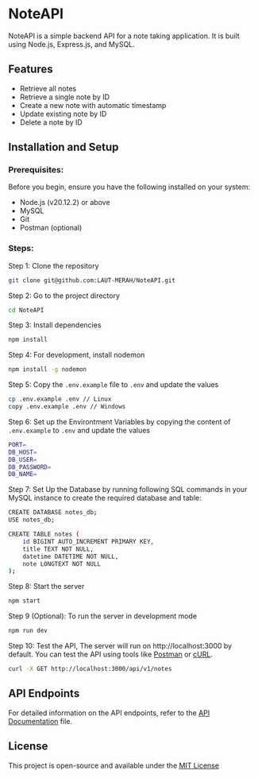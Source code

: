 # NoteAPI

NoteAPI is a simple backend API for a note taking application. It is built using Node.js, Express.js, and MySQL.


## Features

- Retrieve all notes
- Retrieve a single note by ID
- Create a new note with automatic timestamp 
- Update existing note by ID
- Delete a note by ID


## Installation and Setup

### Prerequisites:
Before you begin, ensure you have the following installed on your system:
- Node.js (v20.12.2) or above
- MySQL
- Git
- Postman (optional)

### Steps:

Step 1: Clone the repository
```bash
git clone git@github.com:LAUT-MERAH/NoteAPI.git
```

Step 2: Go to the project directory
```bash
cd NoteAPI
```

Step 3: Install dependencies
```bash
npm install
```

Step 4: For development, install nodemon
```bash
npm install -g nodemon
```

Step 5: Copy the `.env.example` file to `.env` and update the values
```bash
cp .env.example .env // Linux
copy .env.example .env // Windows
```

Step 6:  Set up the Environtment Variables by copying the content of `.env.example` to `.env` and update the values
```bash
PORT=
DB_HOST=
DB_USER=
DB_PASSWORD=
DB_NAME=
```

Step 7: Set Up the Database by running following SQL commands in your MySQL instance to create the required database and table:
```bash
CREATE DATABASE notes_db;
USE notes_db;

CREATE TABLE notes (
    id BIGINT AUTO_INCREMENT PRIMARY KEY,
    title TEXT NOT NULL,
    datetime DATETIME NOT NULL,
    note LONGTEXT NOT NULL
);
```

Step 8: Start the server
```bash
npm start
```

Step 9 (Optional): To run the server in development mode
```bash
npm run dev
```

Step 10: Test the API, The server will run on http://localhost:3000 by default. You can test the API using tools like [Postman](https://www.postman.com/) or [cURL](https://curl.se/).
```bash
curl -X GET http://localhost:3000/api/v1/notes
```

## API Endpoints

For detailed information on the API endpoints, refer to the [API Documentation](NoteAPI.postman_collection.json) file.

## License
This project is open-source and available under the [MIT License](LICENSE)